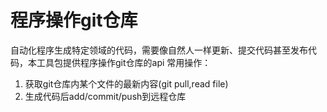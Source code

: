 # 程序操作git仓库
自动化程序生成特定领域的代码，需要像自然人一样更新、提交代码甚至发布代码，本工具包提供程序操作git仓库的api
常用操作：
1. 获取git仓库内某个文件的最新内容(git pull,read file)
2. 生成代码后add/commit/push到远程仓库